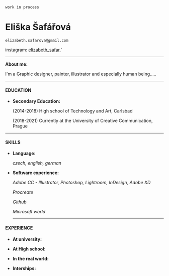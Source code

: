 `work in process`

# Eliška Šafářová

`elizabeth.safarova@gmail.com` 

instagram: [elizabeth_safar.](https://www.instagram.com/elizabeth_safar/)`


---
**About me:** 

I'm a Graphic designer, painter, illustrator and especially human being..... 

--- 

#### EDUCATION

* **Secondary Education:** 

  (2014-2018) High school of Technology and Art, Carlsbad
  
  
  (2018-2021) Currently at the University of Creative Communication, Prague 
  
--- 
 
 #### SKILLS
 
 * **Language:** 
 
    *czech, english, german*
    
 * **Software experience:** 
  
   *Adobe CC - Illustrator, Photoshop, Lightroom, InDesign, Adobe XD*
   
   *Procreate*
   
   *Github*
   
   *Microsoft world*
   
   ---

 #### EXPERIENCE
  * **At university:** 
  
  * **At High school:**
  
  * **In the real world:** 
  
  * **Interships:** 
 

   

   
 
